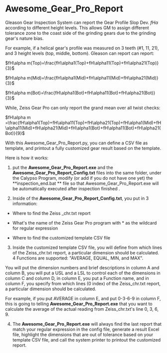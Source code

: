 # Awesome_Gear_Pro_Report

Gleason Gear Inspection System can report the Gear Profile Slop Dev. $fH\alpha$ according to different height levels. This allows GM to assign different tolerance zone to the coast side of the grinding gears due to the grinding gear's nature bias.

For example, if a helical gear's profile was measured on 3 teeth (#1, 11, 21),  and 3 height levels (top, middle, bottom). Gleason can report can report:

$fH\alpha m(Top)=\frac{fH\alpha1(Top)+fH\alpha11(Top)+fH\alpha21(Top)}{3}$

$fH\alpha m(Mid)=\frac{fH\alpha1(Mid)+fH\alpha11(Mid)+fH\alpha21(Mid)}{3}$

$fH\alpha m(Bot)=\frac{fH\alpha1(Bot)+fH\alpha11(Bot)+fH\alpha21(Bot)}{3}$



While, Zeiss Gear Pro can only report the grand mean over all twist checks:

$fH\alpha m =\frac{fH\alpha1(Top)+fH\alpha11(Top)+fH\alpha21(Top)+fH\alpha1(Mid)+fH\alpha11(Mid)+fH\alpha21(Mid)+fH\alpha1(Bot)+fH\alpha11(Bot)+fH\alpha21(Bot)}{9}$



With this Awesome_Gear_Pro_Report.py, you can define a CSV file as template, and printout a fully customized gear result based on the template.

Here is how it works:

1) put the **Awesome_Gear_Pro_Report.exe** and the  **Awesome_Gear_Pro_Report_Config.txt** files into the same folder, under the Calypso Program, modify (or add if you do not have one yet) the **inspection_end.bat ** file so that Awesome_Gear_Pro_Report.exe will be automatically executed after inspection finished .

2) Inside of the  **Awesome_Gear_Pro_Report_Config.txt**, you put in 3 information:

- Where to find the Zeiss _chr.txt report

- What's the name of the Zeiss Gear Pro program with * as the wildcard for regular expression

- Where to find the customized template CSV file

3) Inside the customized template CSV file, you will define from which lines of the Zeiss_chr.txt report, a particular dimension should be calculated. 4 Functions are supported: "AVERAGE, EQUAL, MIN, and MAX".

You will put the dimension numbers and brief descriptions in column A and column B, you will put a USL and a LSL to control each of the dimensions in column C and column D, in column E, you put a Function name, and in column F, you specify from which lines (0 index) of the Zeiss_chr.txt report, a particular dimension should be calculated.

For example, if you put AVERAGE in column E, and put 0-3-6-9 in column F, this is going to telling **Awesome_Gear_Pro_Report.exe** that you want to calculate the average of the actual reading from Zeiss_chr.txt's line 0, 3, 6, 9.

4) The **Awesome_Gear_Pro_Report.exe** will always find the last report that match your regular expression in the config file, generate a result Excel file, highlight the dimensions that are out of tolerance based on your template CSV file, and call the system printer to printout the customized report.  